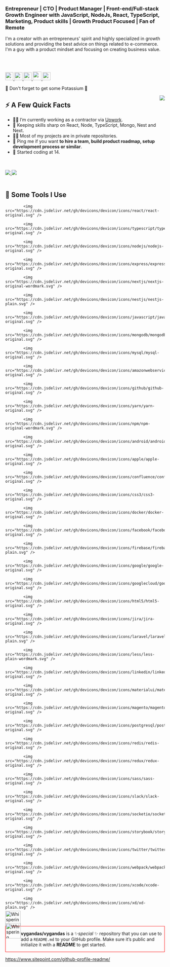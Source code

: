 ### Entrepreneur | CTO | Product Manager | Front-end/Full-stack Growth Engineer with JavaScript, NodeJs, React, TypeScript, Marketing, Product skills | Growth Product Focused | Fan of Remote


<p>
I'm a creator with an entrepreneurs' spirit and highly specialized in growth solutions and providing the best advice on things related to e-commerce. I'm a guy with a product mindset and focusing on creating business value.
</p>
<br/>
<br/>

<p>

  <a href="https://www.youtube.com/channel/UCf2-1xaT8hzYq6nhaS-I5fg" target="_blank">
    <img src="https://img.shields.io/youtube/channel/views/UCf2-1xaT8hzYq6nhaS-I5fg?label=Youtube%20views&style=for-the-badge&logo=youtube" height=25>
  </a>
  
  <a href="https://twitter.com/vygapro" target="_blank">
    <img src="https://img.shields.io/twitter/follow/vygapro?logo=twitter&style=for-the-badge" height=25>
  </a>
  
  <a href="https://www.linkedin.com/in/vygandas" target="_blank">
    <img src="https://img.shields.io/badge/Linkedin-13k-blue?logo=linkedin&style=for-the-badge" height=25>
  </a>
  
  <a href="https://www.instagram.com/vygapro/">
    <img src="https://img.shields.io/badge/instagram-%23E4405F.svg?&style=for-the-badge&logo=instagram&logoColor=white" height=27>
  </a>
  
  <a href="https://medium.com/@vygandas">
    <img src="https://img.shields.io/badge/Medium-black?logo=medium&style=for-the-badge" height=25>
  </a>
  
  
</p>


<p>🍌 Don't forget to get some Potassium 🍌</p>
<img align="right" src="https://media.giphy.com/media/QMHoU66sBXqqLqYvGO/giphy.gif" />
<h2>⚡️ A Few Quick Facts</h2>
<ul>
<li>👨‍🚀 I’m currently working as a contractor via <a href="https://www.upwork.com/freelancers/vygandas?ref=github">Upwork</a>.</li>
<li>🧐 Keeping skills sharp on React, Node, TypeScript, Mongo, Nest and Next.</li>
<li>👨‍💻 Most of my projects are in private repositories.</li>
<li>💬 Ping me if you want <strong>to hire a team, build product roadmap, setup development process or similar</strong>.</li>
<li>🎉 Started coding at 14.</li>
</ul>

<br />
<br />

<a href="https://github.com/vygandas/github-stats">
<img src="https://github.com/vygandas/github-stats/blob/master/generated/overview.svg#gh-dark-mode-only" />
<img src="https://github.com/vygandas/github-stats/blob/master/generated/languages.svg#gh-dark-mode-only" />
<!-- <img src="https://github.com/vygandas/github-stats/blob/master/generated/overview.svg#gh-light-mode-only" /> -->
<!-- <img src="https://github.com/vygandas/github-stats/blob/master/generated/languages.svg#gh-light-mode-only" /> -->
</a>

<br />
<br />

<h2>🚀 Some Tools I Use</h2>
<p align="left">
  
            <img src="https://cdn.jsdelivr.net/gh/devicons/devicon/icons/react/react-original.svg" />
          
            <img src="https://cdn.jsdelivr.net/gh/devicons/devicon/icons/typescript/typescript-original.svg" />
          
            <img src="https://cdn.jsdelivr.net/gh/devicons/devicon/icons/nodejs/nodejs-original.svg" />
          
            <img src="https://cdn.jsdelivr.net/gh/devicons/devicon/icons/express/express-original.svg" />
          
            <img src="https://cdn.jsdelivr.net/gh/devicons/devicon/icons/nextjs/nextjs-original-wordmark.svg" />
          
            <img src="https://cdn.jsdelivr.net/gh/devicons/devicon/icons/nestjs/nestjs-plain.svg" />
          
            <img src="https://cdn.jsdelivr.net/gh/devicons/devicon/icons/javascript/javascript-original.svg" />
          
            <img src="https://cdn.jsdelivr.net/gh/devicons/devicon/icons/mongodb/mongodb-original.svg" />
          
            <img src="https://cdn.jsdelivr.net/gh/devicons/devicon/icons/mysql/mysql-original.svg" />
          
            <img src="https://cdn.jsdelivr.net/gh/devicons/devicon/icons/amazonwebservices/amazonwebservices-original.svg" />
          
            <img src="https://cdn.jsdelivr.net/gh/devicons/devicon/icons/github/github-original.svg" />
          
            <img src="https://cdn.jsdelivr.net/gh/devicons/devicon/icons/yarn/yarn-original.svg" />
          
            <img src="https://cdn.jsdelivr.net/gh/devicons/devicon/icons/npm/npm-original-wordmark.svg" />
          
            <img src="https://cdn.jsdelivr.net/gh/devicons/devicon/icons/android/android-original.svg" />
          
            <img src="https://cdn.jsdelivr.net/gh/devicons/devicon/icons/apple/apple-original.svg" />
          
            <img src="https://cdn.jsdelivr.net/gh/devicons/devicon/icons/confluence/confluence-original.svg" />
          
            <img src="https://cdn.jsdelivr.net/gh/devicons/devicon/icons/css3/css3-original.svg" />
          
            <img src="https://cdn.jsdelivr.net/gh/devicons/devicon/icons/docker/docker-original.svg" />
          
            <img src="https://cdn.jsdelivr.net/gh/devicons/devicon/icons/facebook/facebook-original.svg" />
          
            <img src="https://cdn.jsdelivr.net/gh/devicons/devicon/icons/firebase/firebase-plain.svg" />
          
            <img src="https://cdn.jsdelivr.net/gh/devicons/devicon/icons/google/google-original.svg" />
          
            <img src="https://cdn.jsdelivr.net/gh/devicons/devicon/icons/googlecloud/googlecloud-original.svg" />
          
            <img src="https://cdn.jsdelivr.net/gh/devicons/devicon/icons/html5/html5-original.svg" />
          
            <img src="https://cdn.jsdelivr.net/gh/devicons/devicon/icons/jira/jira-original.svg" />
          
            <img src="https://cdn.jsdelivr.net/gh/devicons/devicon/icons/laravel/laravel-plain.svg" />
          
            <img src="https://cdn.jsdelivr.net/gh/devicons/devicon/icons/less/less-plain-wordmark.svg" />
          
            <img src="https://cdn.jsdelivr.net/gh/devicons/devicon/icons/linkedin/linkedin-original.svg" />
          
            <img src="https://cdn.jsdelivr.net/gh/devicons/devicon/icons/materialui/materialui-original.svg" />
          
            <img src="https://cdn.jsdelivr.net/gh/devicons/devicon/icons/magento/magento-original.svg" />
          
            <img src="https://cdn.jsdelivr.net/gh/devicons/devicon/icons/postgresql/postgresql-original.svg" />
          
            <img src="https://cdn.jsdelivr.net/gh/devicons/devicon/icons/redis/redis-original.svg" />
          
            <img src="https://cdn.jsdelivr.net/gh/devicons/devicon/icons/redux/redux-original.svg" />
          
            <img src="https://cdn.jsdelivr.net/gh/devicons/devicon/icons/sass/sass-original.svg" />
          
            <img src="https://cdn.jsdelivr.net/gh/devicons/devicon/icons/slack/slack-original.svg" />
          
            <img src="https://cdn.jsdelivr.net/gh/devicons/devicon/icons/socketio/socketio-original.svg" />
          
            <img src="https://cdn.jsdelivr.net/gh/devicons/devicon/icons/storybook/storybook-original.svg" />
          
            <img src="https://cdn.jsdelivr.net/gh/devicons/devicon/icons/twitter/twitter-original.svg" />
          
            <img src="https://cdn.jsdelivr.net/gh/devicons/devicon/icons/webpack/webpack-original.svg" />
          
            <img src="https://cdn.jsdelivr.net/gh/devicons/devicon/icons/xcode/xcode-original.svg" />
          
            <img src="https://cdn.jsdelivr.net/gh/devicons/devicon/icons/xd/xd-plain.svg" />
          
  </p>




<img alt="Whispering..." style="margin-top: -10px" class="mr-3" src="https://github.githubassets.com/images/mona-whisper.gif" width="48" height="48">

<div style="display: flex; border: thin solid red;">
  <img alt="Whispering..." style="margin-top: -10px" class="mr-3" src="https://github.githubassets.com/images/mona-whisper.gif" width="48" height="48">
  <p>
    <strong>vygandas/vygandas</strong>
    is a ✨<em>special</em> ✨ repository that you can use
    to add a <code>README.md</code> to your GitHub profile. Make sure
    it’s public and initialize it with a <strong>README</strong> to
    get started.
  </p>  
</div>

https://www.sitepoint.com/github-profile-readme/
